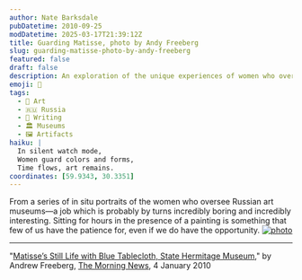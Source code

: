 ```yaml
---
author: Nate Barksdale
pubDatetime: 2010-09-25
modDatetime: 2025-03-17T21:39:12Z
title: Guarding Matisse, photo by Andy Freeberg
slug: guarding-matisse-photo-by-andy-freeberg
featured: false
draft: false
description: An exploration of the unique experiences of women who oversee Russian art museums, specifically highlighting the patience required to engage with art on a deep level.
emoji: 🎨
tags:
  - 🎨 Art
  - 🇷🇺 Russia
  - 📝 Writing
  - 🏛️ Museums
  - 🖼️ Artifacts
haiku: |
  In silent watch mode,  
  Women guard colors and forms,  
  Time flows, art remains.
coordinates: [59.9343, 30.3351]
---
```


From a series of in situ portraits of the women who oversee Russian art museums—a job which is probably by turns incredibly boring and incredibly interesting. Sitting for hours in the presence of a painting is something that few of us have the patience for, even if we do have the opportunity. [![photo](http://culture-making.com/media/03-1.jpg)](http://www.themorningnews.org/archives/galleries/guardians_of_the_art_world/03gotaw.php)

---

"[Matisse’s Still Life with Blue Tablecloth, State Hermitage Museum](http://www.themorningnews.org/archives/galleries/guardians_of_the_art_world/03gotaw.php)," by Andrew Freeberg, [The Morning News](http://www.themorningnews.org/archives/galleries/guardians_of_the_art_world/03gotaw.php), 4 January 2010
